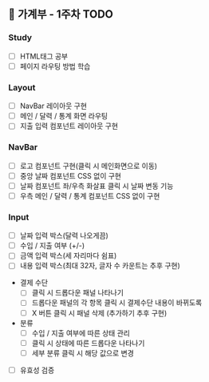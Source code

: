 
## 📅 가계부 -  1주차 TODO
###  Study
- [ ] HTML태그 공부
- [ ] 페이지 라우팅 방법 학습

### Layout
- [ ] NavBar 레이아웃 구현
- [ ] 메인 / 달력 / 통계 화면 라우팅
- [ ] 지출 입력 컴포넌트 레이아웃 구현

### NavBar
- [ ] 로고 컴포넌트 구현(클릭 시 메인화면으로 이동)
- [ ] 중앙 날짜 컴포넌트 CSS 없이 구현
- [ ] 날짜 컴포넌트 좌/우측 화살표 클릭 시 날짜 변동 기능
- [ ] 우측 메인 / 달력 / 통계 컴포넌트 CSS 없이 구현

### Input
- [ ] 날짜 입력 박스(달력 나오게끔)
- [ ] 수입 / 지출 여부 (+/-)
- [ ] 금액 입력 박스(세 자리마다 쉼표)
- [ ] 내용 입력 박스(최대 32자, 글자 수 카운트는 추후 구현)
- 결제 수단
    - [ ] 클릭 시 드롭다운 패널 나타나기
    - [ ] 드롭다운 패널의 각 항목 클릭 시 결제수단 내용이 바뀌도록
    - [ ] X 버튼 클릭 시 패널 삭제
    (추가하기 추후 구현)
- 분류
    - [ ] 수입 / 지출 여부에 따른 상태 관리
    - [ ] 클릭 시 상태에 따른 드롭다운 나타나기
    - [ ] 세부 분류 클릭 시 해당 값으로 변경
- [ ] 유효성 검증
 